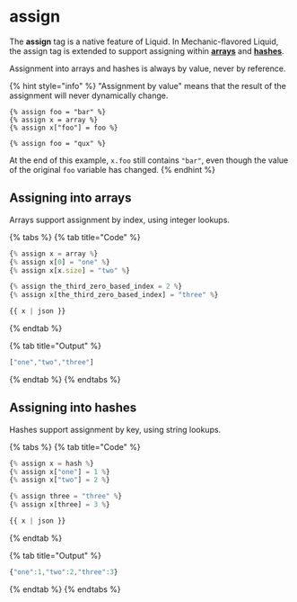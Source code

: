 # assign

The **assign** tag is a native feature of Liquid. In Mechanic-flavored Liquid, the assign tag is extended to support assigning within [**arrays**](../../basics/types.md#array) and [**hashes**](../../basics/types.md#hash).

Assignment into arrays and hashes is always by value, never by reference.

{% hint style="info" %}
"Assignment by value" means that the result of the assignment will never dynamically change.

```text
{% assign foo = "bar" %}
{% assign x = array %}
{% assign x["foo"] = foo %}

{% assign foo = "qux" %}
```

At the end of this example, `x.foo` still contains `"bar"`, even though the value of the original `foo` variable has changed.
{% endhint %}

## Assigning into arrays

Arrays support assignment by index, using integer lookups.

{% tabs %}
{% tab title="Code" %}
```javascript
{% assign x = array %}
{% assign x[0] = "one" %}
{% assign x[x.size] = "two" %}

{% assign the_third_zero_based_index = 2 %}
{% assign x[the_third_zero_based_index] = "three" %}

{{ x | json }}
```
{% endtab %}

{% tab title="Output" %}
```javascript
["one","two","three"]
```
{% endtab %}
{% endtabs %}

## Assigning into hashes

Hashes support assignment by key, using string lookups.

{% tabs %}
{% tab title="Code" %}
```javascript
{% assign x = hash %}
{% assign x["one"] = 1 %}
{% assign x["two"] = 2 %}

{% assign three = "three" %}
{% assign x[three] = 3 %}

{{ x | json }}
```
{% endtab %}

{% tab title="Output" %}
```javascript
{"one":1,"two":2,"three":3}
```
{% endtab %}
{% endtabs %}

